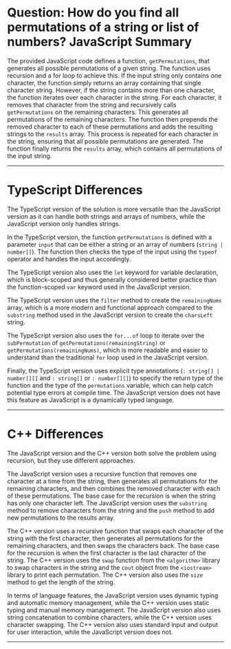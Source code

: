 # Question: How do you find all permutations of a string or list of numbers? JavaScript Summary

The provided JavaScript code defines a function, `getPermutations`, that generates all possible permutations of a given string. The function uses recursion and a for loop to achieve this. If the input string only contains one character, the function simply returns an array containing that single character string. However, if the string contains more than one character, the function iterates over each character in the string. For each character, it removes that character from the string and recursively calls `getPermutations` on the remaining characters. This generates all permutations of the remaining characters. The function then prepends the removed character to each of these permutations and adds the resulting strings to the `results` array. This process is repeated for each character in the string, ensuring that all possible permutations are generated. The function finally returns the `results` array, which contains all permutations of the input string.

---

# TypeScript Differences

The TypeScript version of the solution is more versatile than the JavaScript version as it can handle both strings and arrays of numbers, while the JavaScript version only handles strings. 

In the TypeScript version, the function `getPermutations` is defined with a parameter `input` that can be either a string or an array of numbers (`string | number[]`). The function then checks the type of the input using the `typeof` operator and handles the input accordingly. 

The TypeScript version also uses the `let` keyword for variable declaration, which is block-scoped and thus generally considered better practice than the function-scoped `var` keyword used in the JavaScript version. 

The TypeScript version uses the `filter` method to create the `remainingNums` array, which is a more modern and functional approach compared to the `substring` method used in the JavaScript version to create the `charsLeft` string. 

The TypeScript version also uses the `for...of` loop to iterate over the `subPermutation` of `getPermutations(remainingString)` or `getPermutations(remainingNums)`, which is more readable and easier to understand than the traditional `for` loop used in the JavaScript version.

Finally, the TypeScript version uses explicit type annotations (`: string[] | number[][]` and `: string[]` or `: number[][]`) to specify the return type of the function and the type of the `permutations` variable, which can help catch potential type errors at compile time. The JavaScript version does not have this feature as JavaScript is a dynamically typed language.

---

# C++ Differences

The JavaScript version and the C++ version both solve the problem using recursion, but they use different approaches.

The JavaScript version uses a recursive function that removes one character at a time from the string, then generates all permutations for the remaining characters, and then combines the removed character with each of these permutations. The base case for the recursion is when the string has only one character left. The JavaScript version uses the `substring` method to remove characters from the string and the `push` method to add new permutations to the results array.

The C++ version uses a recursive function that swaps each character of the string with the first character, then generates all permutations for the remaining characters, and then swaps the characters back. The base case for the recursion is when the first character is the last character of the string. The C++ version uses the `swap` function from the `<algorithm>` library to swap characters in the string and the `cout` object from the `<iostream>` library to print each permutation. The C++ version also uses the `size` method to get the length of the string.

In terms of language features, the JavaScript version uses dynamic typing and automatic memory management, while the C++ version uses static typing and manual memory management. The JavaScript version also uses string concatenation to combine characters, while the C++ version uses character swapping. The C++ version also uses standard input and output for user interaction, while the JavaScript version does not.

---
